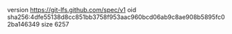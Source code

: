 version https://git-lfs.github.com/spec/v1
oid sha256:4dfe55138d8cc851bb3758f953aac960bcd06ab9c8ae908b5895fc02ba146349
size 6257
